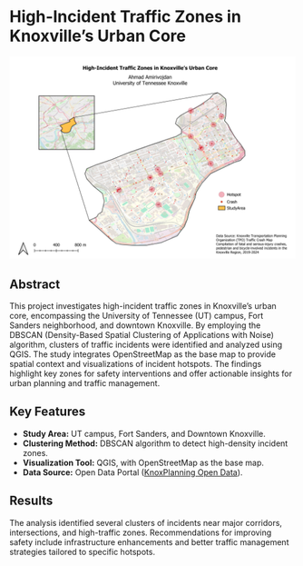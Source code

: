 # High-Incident Traffic Zones in Knoxville’s Urban Core

![Traffic Clusters Map](CrashHotSpotsKnox.png)

## Abstract

This project investigates high-incident traffic zones in Knoxville’s urban core, encompassing the University of Tennessee (UT) campus, Fort Sanders neighborhood, and downtown Knoxville. By employing the DBSCAN (Density-Based Spatial Clustering of Applications with Noise) algorithm, clusters of traffic incidents were identified and analyzed using QGIS. The study integrates OpenStreetMap as the base map to provide spatial context and visualizations of incident hotspots. The findings highlight key zones for safety interventions and offer actionable insights for urban planning and traffic management.

## Key Features

- **Study Area:** UT campus, Fort Sanders, and Downtown Knoxville.
- **Clustering Method:** DBSCAN algorithm to detect high-density incident zones.
- **Visualization Tool:** QGIS, with OpenStreetMap as the base map.
- **Data Source:** Open Data Portal ([KnoxPlanning Open Data](https://knoxplanning.org/data/open-data)).

## Results

The analysis identified several clusters of incidents near major corridors, intersections, and high-traffic zones. Recommendations for improving safety include infrastructure enhancements and better traffic management strategies tailored to specific hotspots.

